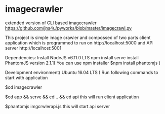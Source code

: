 # imagecrawler
extended version of CLI based imagecrawler https://github.com/jns4u/pyworks/blob/master/imagecrawl.py

This project is simple image crawler and compossed of two parts client application which is programmed to run on http://localhost:5000 and API server http://localhost:5001

Dependencies:
Install NodeJS v6.11.0 LTS
npm install serve
install PhantomJS version 2.1.1( You can use npm installer $npm install phantomjs )

Development environment( Ubuntu 16.04 LTS )
Run following commands to start with application

$cd imagecrawler 

$cd app && serve && cd .. && cd api
this will run client application

$phantomjs imgcrwlerapi.js
this will start api server
